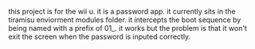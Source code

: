 this project is for the wii u. 
it is a password app. 
it currently sits in the tiramisu enviorment modules folder. 
it intercepts the boot sequence by being named with a prefix of 01_. 
it works but the problem is that it won't exit the screen when the password is inputed correctly.

